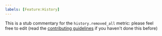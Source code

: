 ```yaml
---
labels: [Feature:History]
---
```


This is a stub commentary for the `history.removed_all` metric: please feel free to edit (read the
[contributing guidelines](https://github.com/mozilla/glean-annotations/blob/main/CONTRIBUTING.md)
if you haven't done this before)

